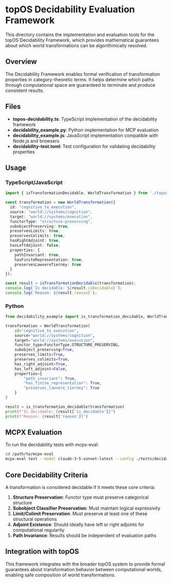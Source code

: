 # topOS Decidability Evaluation Framework

This directory contains the implementation and evaluation tools for the topOS Decidability Framework, which provides mathematical guarantees about which world transformations can be algorithmically resolved.

## Overview

The Decidability Framework enables formal verification of transformation properties in category-theoretic terms. It helps determine which paths through computational space are guaranteed to terminate and produce consistent results.

## Files

- **topos-decidability.ts**: TypeScript implementation of the decidability framework
- **decidability_example.py**: Python implementation for MCP evaluation
- **decidability_example.js**: JavaScript implementation compatible with Node.js and browsers
- **decidability-test.toml**: Test configuration for validating decidability properties

## Usage

### TypeScript/JavaScript

```typescript
import { isTransformationDecidable, WorldTransformation } from './topos-decidability';

const transformation = new WorldTransformation({
  id: "cognitive_to_execution",
  source: "world://systems/cognition",
  target: "world://systems/execution",
  functorType: "structure-preserving",
  subobjectPreserving: true,
  preservesLimits: true,
  preservesColimits: true,
  hasRightAdjoint: true,
  hasLeftAdjoint: false,
  properties: {
    pathInvariant: true,
    hasFiniteRepresentation: true,
    preservesLawvereTierney: true
  }
});

const result = isTransformationDecidable(transformation);
console.log(`Is decidable: ${result.isDecidable}`);
console.log(`Reason: ${result.reason}`);
```

### Python

```python
from decidability_example import is_transformation_decidable, WorldTransformation, FunctorType

transformation = WorldTransformation(
    id="cognitive_to_execution",
    source="world://systems/cognition",
    target="world://systems/execution",
    functor_type=FunctorType.STRUCTURE_PRESERVING,
    subobject_preserving=True,
    preserves_limits=True,
    preserves_colimits=True,
    has_right_adjoint=True,
    has_left_adjoint=False,
    properties={
        "path_invariant": True,
        "has_finite_representation": True,
        "preserves_lawvere_tierney": True
    }
)

result = is_transformation_decidable(transformation)
print(f"Is decidable: {result['is_decidable']}")
print(f"Reason: {result['reason']}")
```

## MCPX Evaluation

To run the decidability tests with mcpx-eval:

```bash
cd /path/to/mcpx-eval
mcpx-eval test --model claude-3-5-sonnet-latest --config ./tests/decidability-test.toml
```

## Core Decidability Criteria

A transformation is considered decidable if it meets these core criteria:

1. **Structure Preservation**: Functor type must preserve categorical structure
2. **Subobject Classifier Preservation**: Must maintain logical expressivity
3. **Limit/Colimit Preservation**: Must preserve at least one of these structural operations
4. **Adjoint Existence**: Should ideally have left or right adjoints for computational regularity
5. **Path Invariance**: Results should be independent of evaluation paths

## Integration with topOS

This framework integrates with the broader topOS system to provide formal guarantees about transformation behavior between computational worlds, enabling safe composition of world transformations.
